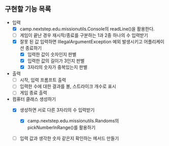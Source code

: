 ## 구현할 기능 목록
- 입력
  - [x] camp.nextstep.edu.missionutils.Console의 readLine()을 활용한다.
  - [ ] 게임이 끝난 경우 재시작/종료를 구분하는 1과 2중 하나의 수 입력받기
  - [x] 잘못 된 값 입력하면 IllegalArgumentException 예외 발생시키고 어플리케이션 종료하기
    - [x] 입력한 값이 숫자인지 판별
    - [x] 입력한 값의 길이가 3인지 판별
    - [x] 3자리의 숫자가 중복있는지 판별
- 출력 
  - [ ] 시작, 입력 프롬프트 출력
  - [ ] 입력한 수에 대한 결과를 볼, 스트라이크 개수로 표시
  - [ ] 게임 종료 출력
- 컴퓨터 클래스 생성하기
  - [x] 생성하면 서로 다른 3자리의 수 입력받기
    - [x] camp.nextstep.edu.missionutils.Randoms의 pickNumberInRange()를 활용하기
  - [ ] 입력 값과 생각한 숫자 같은지 확인하는 메서드 만들기


